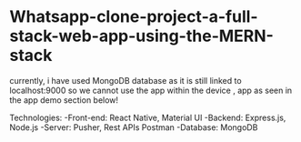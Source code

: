# Whatsapp-clone-project-a-full-stack-web-app-using-the-MERN-stack
currently, i have used  MongoDB database as it is still linked to localhost:9000 so we cannot use the app within the device , app as seen in the app demo section below!




Technologies:
-Front-end: React Native, Material UI
-Backend: Express.js, Node.js
-Server: Pusher, Rest APIs Postman
-Database: MongoDB

